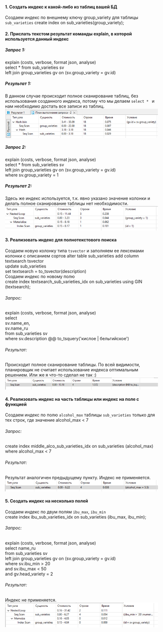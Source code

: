 #### 1. Создать индекс к какой-либо из таблиц вашей БД  
Создаем индекс по внешнему ключу group_variety для таблицы `sub_varieties`
create index on sub_varieties(group_variety);
#### 2. Прислать текстом результат команды explain, в которой используется данный индекс
##### Запрос 1:  
  explain (costs, verbose, format json, analyse)  
  select * from sub_varieties sv  
  left join group_varieties gv on (sv.group_variety = gv.id)  
##### Результат 1:  
  В данном случае происходит полное сканирование таблиц, без использования созданного индекса, потому что мы делаем `select * ` и нам необходимо достать все записи из таблиц.  
  ![](https://github.com/nikerov-kirill/OtusDB_2021/blob/master/%D0%98%D0%BD%D0%B4%D0%B5%D0%BA%D1%81%D1%8B%20PostgreSQL/Screenshot_8.png)  
##### Запрос 2:  
  explain (costs, verbose, format json, analyse)  
  select * from sub_varieties sv  
  left join group_varieties gv on (sv.group_variety = gv.id)  
  where sv.group_variety = 1  
##### Результат 2:
  Здесь же индекс используется, т.к. явно указано значение колонки и делать полное сканирование таблицы нет необходимости.  
  ![](https://github.com/nikerov-kirill/OtusDB_2021/blob/master/%D0%98%D0%BD%D0%B4%D0%B5%D0%BA%D1%81%D1%8B%20PostgreSQL/Screenshot_1.png)  
#### 3. Реализовать индекс для полнотекстового поиска  
  Создаем новую колонку типа `tsvector` и заполняем ее лексемами колонки с описанием сортов
  alter table sub_varieties add column textsearch tsvector  
  update sub_varieties  
  set textsearch = to_tsvector(description)  
  Создаем индекс по новому полю  
  create index textsearch_sub_varieties_idx on sub_varieties using GIN (textsearch);
###### Запрос:  
  explain (costs, verbose, format json, analyse)  
  select  
    sv.name_en,  
    sv.name_ru  
  from sub_varieties sv   
  where sv.description @@ to_tsquery('кислое | бельгийское')  
###### Результат:  
  Происходит полное сканирование таблицы. По всей видимости, планировщик не считает использование индекса оптимальным решением. Или же я что-то сделал не так :)  
  ![](https://github.com/nikerov-kirill/OtusDB_2021/blob/master/%D0%98%D0%BD%D0%B4%D0%B5%D0%BA%D1%81%D1%8B%20PostgreSQL/Screenshot_2.png)  
#### 4. Реализовать индекс на часть таблицы или индекс на поле с функцией  
Создаем индекс по полю `alcohol_max` таблицы `sub_varieties` только для тех строк, где значение alcohol_max < 7  
###### Запрос:  
create index middle_alco_sub_varieties_idx on sub_varieties (alcohol_max)  
where alcohol_max < 7  
###### Результат:  
  Результат аналогичен предыдущему пункту. Индекс не применяется.  
  ![](https://github.com/nikerov-kirill/OtusDB_2021/blob/master/%D0%98%D0%BD%D0%B4%D0%B5%D0%BA%D1%81%D1%8B%20PostgreSQL/Screenshot_3.png)  
#### 5. Создать индекс на несколько полей  
  Создаем индекс по двум полям `ibu_max`, `ibu_min`  
  create index ibu_sub_varieties_idx on sub_varieties (ibu_max, ibu_min);  
###### Запрос:  
  explain (costs, verbose, format json, analyse)  
  select name_ru  
  from sub_varieties sv  
  left join group_varieties gv on (sv.group_variety = gv.id)  
  where sv.ibu_min > 20  
  and sv.ibu_max < 50   
  and gv.head_variety = 2  
###### Результат:  
  Индекс не применяется. 
  ![](https://github.com/nikerov-kirill/OtusDB_2021/blob/master/%D0%98%D0%BD%D0%B4%D0%B5%D0%BA%D1%81%D1%8B%20PostgreSQL/Screenshot_4.png)  
  



  


 

